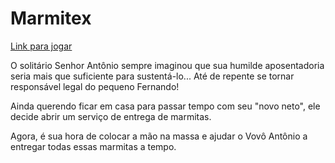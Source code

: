 # Marmitex
[Link para jogar](https://gdpufrj.itch.io/marmitex)

O solitário Senhor Antônio sempre imaginou que sua humilde aposentadoria seria mais que suficiente para sustentá-lo... Até de repente se tornar responsável legal do pequeno Fernando!

Ainda querendo ficar em casa para passar tempo com seu "novo neto", ele decide abrir um serviço de entrega de marmitas.

Agora, é sua hora de colocar a mão na massa e ajudar o Vovô Antônio a entregar todas essas marmitas a tempo.
